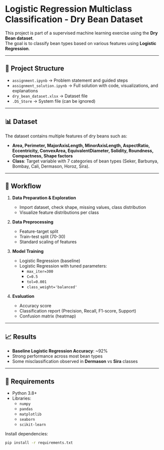 # Logistic Regression Multiclass Classification - Dry Bean Dataset

This project is part of a supervised machine learning exercise using the **Dry Bean dataset**.  
The goal is to classify bean types based on various features using **Logistic Regression**.

---

## 📂 Project Structure
- `assignment.ipynb` → Problem statement and guided steps
- `assignment_solution.ipynb` → Full solution with code, visualizations, and explanations
- `dry_bean_dataset.xlsx` → Dataset file
- `.DS_Store` → System file (can be ignored)

---

## 📊 Dataset
The dataset contains multiple features of dry beans such as:
- **Area, Perimeter, MajorAxisLength, MinorAxisLength, AspectRatio, Eccentricity, ConvexArea, EquivalentDiameter, Solidity, Roundness, Compactness, Shape factors**  
- **Class**: Target variable with 7 categories of bean types (Seker, Barbunya, Bombay, Cali, Dermason, Horoz, Sira).

---

## 🚀 Workflow
1. **Data Preparation & Exploration**
   - Import dataset, check shape, missing values, class distribution
   - Visualize feature distributions per class

2. **Data Preprocessing**
   - Feature-target split
   - Train-test split (70-30)
   - Standard scaling of features

3. **Model Training**
   - Logistic Regression (baseline)
   - Logistic Regression with tuned parameters:
     - `max_iter=300`
     - `C=0.5`
     - `tol=0.001`
     - `class_weight='balanced'`

4. **Evaluation**
   - Accuracy score
   - Classification report (Precision, Recall, F1-score, Support)
   - Confusion matrix (heatmap)

---

## 📈 Results
- **Baseline Logistic Regression Accuracy**: ~92%
- Strong performance across most bean types  
- Some misclassification observed in **Dermason** vs **Sira** classes

---

## 🔧 Requirements
- Python 3.8+
- Libraries:
  - `numpy`
  - `pandas`
  - `matplotlib`
  - `seaborn`
  - `scikit-learn`

Install dependencies:
```bash
pip install -r requirements.txt
